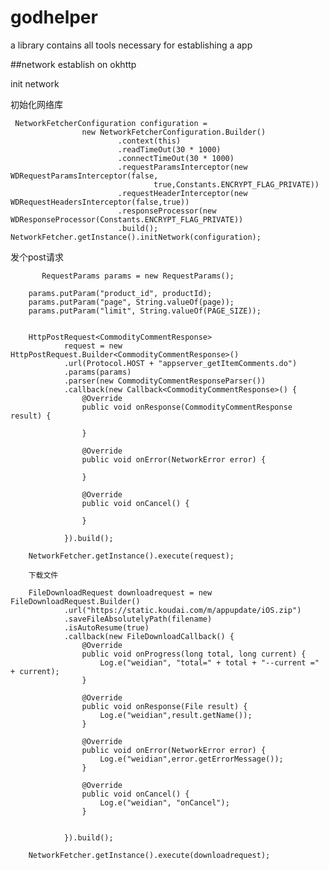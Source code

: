 # godhelper
a library contains all tools necessary for establishing a app

##network
establish on okhttp

init network
 
 初始化网络库
 
     NetworkFetcherConfiguration configuration =
                    new NetworkFetcherConfiguration.Builder()
                            .context(this)
                            .readTimeOut(30 * 1000)
                            .connectTimeOut(30 * 1000)
                            .requestParamsInterceptor(new WDRequestParamsInterceptor(false,
                                    true,Constants.ENCRYPT_FLAG_PRIVATE))
                            .requestHeaderInterceptor(new WDRequestHeadersInterceptor(false,true))
                            .responseProcessor(new WDResponseProcessor(Constants.ENCRYPT_FLAG_PRIVATE))
                            .build();
    NetworkFetcher.getInstance().initNetwork(configuration);
    
  发个post请求
  
           RequestParams params = new RequestParams();

        params.putParam("product_id", productId);
        params.putParam("page", String.valueOf(page));
        params.putParam("limit", String.valueOf(PAGE_SIZE));


        HttpPostRequest<CommodityCommentResponse>
                request = new HttpPostRequest.Builder<CommodityCommentResponse>()
                .url(Protocol.HOST + "appserver_getItemComments.do")
                .params(params)
                .parser(new CommodityCommentResponseParser())
                .callback(new Callback<CommodityCommentResponse>() {
                    @Override
                    public void onResponse(CommodityCommentResponse result) {
                      
                    }

                    @Override
                    public void onError(NetworkError error) {
                
                    }

                    @Override
                    public void onCancel() {
                  
                    }

                }).build();

        NetworkFetcher.getInstance().execute(request);
        
        下载文件
        
        FileDownloadRequest downloadrequest = new FileDownloadRequest.Builder()
                .url("https://static.koudai.com/m/appupdate/iOS.zip")
                .saveFileAbsolutelyPath(filename)
                .isAutoResume(true)
                .callback(new FileDownloadCallback() {
                    @Override
                    public void onProgress(long total, long current) {
                        Log.e("weidian", "total=" + total + "--current =" + current);
                    }

                    @Override
                    public void onResponse(File result) {
                        Log.e("weidian",result.getName());
                    }

                    @Override
                    public void onError(NetworkError error) {
                        Log.e("weidian",error.getErrorMessage());
                    }

                    @Override
                    public void onCancel() {
                        Log.e("weidian", "onCancel");
                    }


                }).build();

        NetworkFetcher.getInstance().execute(downloadrequest);
